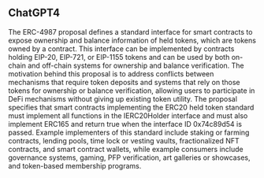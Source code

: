 ## ChatGPT4

The ERC-4987 proposal defines a standard interface for smart contracts to expose ownership and balance information of held tokens, which are tokens owned by a contract. This interface can be implemented by contracts holding EIP-20, EIP-721, or EIP-1155 tokens and can be used by both on-chain and off-chain systems for ownership and balance verification. The motivation behind this proposal is to address conflicts between mechanisms that require token deposits and systems that rely on those tokens for ownership or balance verification, allowing users to participate in DeFi mechanisms without giving up existing token utility. The proposal specifies that smart contracts implementing the ERC20 held token standard must implement all functions in the IERC20Holder interface and must also implement ERC165 and return true when the interface ID 0x74c89d54 is passed. Example implementers of this standard include staking or farming contracts, lending pools, time lock or vesting vaults, fractionalized NFT contracts, and smart contract wallets, while example consumers include governance systems, gaming, PFP verification, art galleries or showcases, and token-based membership programs.
